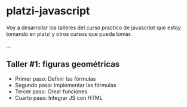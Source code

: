 # platzi-javascript
Voy a desarrollar los talleres del curso practico de javascript que estoy tomando en platzi y otros cursos que pueda tomar.

...

## Taller #1: figuras geométricas

- Primer paso: Definir las fórmulas
- Segundo paso: Implementar las fórmulas
- Tercer paso: Crear funciones
- Cuarto paso: Integrar JS con HTML
